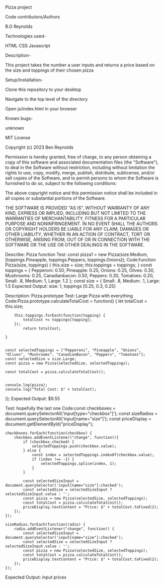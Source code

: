 Pizza project

Code contributors/Authors

B.G Reynolds

Technologies used-

HTML CSS Javascript

Description-

This project takes the number a user inputs and returns a price based on the size and toppings of their chosen pizza

Setup/Installation-

Clone this repository to your desktop

Navigate to the top level of the directory

Open js/index.html in your browser

Known bugs-

unknown

MIT License

Copyright (c) 2023 Ben Reynolds

Permission is hereby granted, free of charge, to any person obtaining a copy of this software and associated documentation files (the "Software"), to deal in the Software without restriction, including without limitation the rights to use, copy, modify, merge, publish, distribute, sublicense, and/or sell copies of the Software, and to permit persons to whom the Software is furnished to do so, subject to the following conditions:

The above copyright notice and this permission notice shall be included in all copies or substantial portions of the Software.

THE SOFTWARE IS PROVIDED "AS IS", WITHOUT WARRANTY OF ANY KIND, EXPRESS OR IMPLIED, INCLUDING BUT NOT LIMITED TO THE WARRANTIES OF MERCHANTABILITY, FITNESS FOR A PARTICULAR PURPOSE AND NONINFRINGEMENT. IN NO EVENT SHALL THE AUTHORS OR COPYRIGHT HOLDERS BE LIABLE FOR ANY CLAIM, DAMAGES OR OTHER LIABILITY, WHETHER IN AN ACTION OF CONTRACT, TORT OR OTHERWISE, ARISING FROM, OUT OF OR IN CONNECTION WITH THE SOFTWARE OR THE USE OR OTHER DEALINGS IN THE SOFTWARE.





Describe: Pizza function
Test: const pizza1 = new Pizza(size.Medium, [toppings.Pineapple, toppings.Peppers, toppings.Onions]);
Code:function Pizza(size, toppings) {
        this.size = size;
        this.toppings = toppings;
    }
        const toppings = {
        Pepperoni: 0.50,
        Pineapple: 0.25,
        Onions: 0.25, 
        Olives: 0.30,  
        Mushrooms: 0.25, 
        Canadianbacon: 0.50,
        Peppers: 0.30, 
        Tomatoes: 0.20,
        Small: .8,
        Medium: 1,
        Large: 1.2
    };
    const size = {
        Small: .8,
        Medium: .1,
        Large: 1.5
Expected Output: size: 1, toppings [0.25, 0.3, 0.25]

Description: Pizza.prototype
Test: Large Pizza with everything
Code:Pizza.prototype.calculateTotalCost = function() {
        let totalCost = this.size;

        this.toppings.forEach(function(topping) {
            totalCost += toppings[topping];
        });
            return totalCost;
        
    }


    const selectedToppings = ["Pepperoni", "Pineapple", "Onions", "Olives", "Mushrooms", "CanadianBacon", "Peppers", "Tomatoes"];
    const selectedSize = size.Large; 
    const pizza = new Pizza(selectedSize, selectedToppings);

    const totalCost = pizza.calculateTotalCost();
    

    console.log(pizza);
    console.log("Total Cost: $" + totalCost);
});
Expected Output: $9.55

Test: hopefully the last one
Code:const checkboxes = document.querySelectorAll('input[type="checkbox"]');
    const sizeRadios = document.querySelectorAll('input[name="size"]');
    const priceDisplay = document.getElementById("priceDisplay");

    checkboxes.forEach(function(checkbox) {
        checkbox.addEventListener("change", function(){
            if (checkbox.checked) {
                selectedToppings.push(checkbox.value);
            } else {
                const index = selectedToppings.indexOf(checkbox.value);
                if (index !== -1) {
                    selectedToppings.splice(index, 1);
                }
            }

            const selectedSizeInput = document.querySelector('input[name="size"]:checked');
            const selectedSize = selectedSizeInput ? selectedSizeInput.value : '';
            const pizza = new Pizza(selectedSize, selectedToppings);
            const totalCost = pizza.calculateTotalCost();
            priceDisplay.textContent = "Price: $" + totalCost.toFixed(2);
        });
    });

    sizeRadios.forEach(function(radio) {
        radio.addEventListener("change", function() {
            const selectedSizeInput = document.querySelector('input[name="size"]:checked');
            const selectedSize = selectedSizeInput ? selectedSizeInput.value : '';
            const pizza = new Pizza(selectedSize, selectedToppings);
            const totalCost = pizza.calculateTotalCost();
            priceDisplay.textContent = "Price: $" + totalCost.toFixed(2);
        });
    });
Expected Output: input prices

